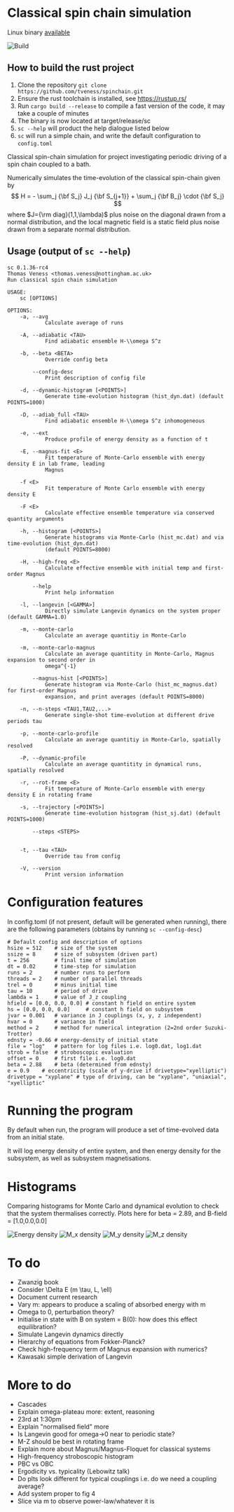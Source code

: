 # Classical spin chain simulation

Linux binary [available](https://github.com/tveness/spinchain/releases)

![Build](https://github.com/tveness/spinchain/workflows/build-test/badge.svg)

## How to build the rust project

1. Clone the repository `git clone https://github.com/tveness/spinchain.git`
2. Ensure the rust toolchain is installed, see https://rustup.rs/
3. Run `cargo build --release` to compile a fast version of the code, it may
   take a couple of minutes
4. The binary is now located at target/release/sc
5. `sc --help` will product the help dialogue listed below
6. `sc` will run a simple chain, and write the default configuration to `config.toml`



Classical spin-chain simulation for project investigating periodic driving of a
spin chain coupled to a bath.

Numerically simulates the time-evolution of the classical spin-chain given by
$$
H = - \sum_j  {\bf S_j} J_j {\bf S_{j+1}} + \sum_j {\bf B_j} \cdot {\bf S_j}
$$
where $J={\rm diag}(1,1,\lambda)$ plus noise on the diagonal drawn from a
normal distribution, and the local magnetic field is a static field plus noise
drawn from a separate normal distribution.

## Usage (output of `sc --help`)
```
sc 0.1.36-rc4
Thomas Veness <thomas.veness@nottingham.ac.uk>
Run classical spin chain simulation

USAGE:
    sc [OPTIONS]

OPTIONS:
    -a, --avg
            Calculate average of runs

    -A, --adiabatic <TAU>
            Find adiabatic ensemble H-\\omega S^z

    -b, --beta <BETA>
            Override config beta

        --config-desc
            Print description of config file

    -d, --dynamic-histogram [<POINTS>]
            Generate time-evolution histogram (hist_dyn.dat) (default POINTS=1000)

    -D, --adiab_full <TAU>
            Find adiabatic ensemble H-\\omega S^z inhomogeneous

    -e, --ext
            Produce profile of energy density as a function of t

    -E, --magnus-fit <E>
            Fit temperature of Monte-Carlo ensemble with energy density E in lab frame, leading
            Magnus

    -f <E>
            Fit temperature of Monte Carlo ensemble with energy density E

    -F <E>
            Calculate effective ensemble temperature via conserved quantity arguments

    -h, --histogram [<POINTS>]
            Generate histograms via Monte-Carlo (hist_mc.dat) and via time-evolution (hist_dyn.dat)
            (default POINTS=8000)

    -H, --high-freq <E>
            Calculate effective ensemble with initial temp and first-order Magnus

        --help
            Print help information

    -l, --langevin [<GAMMA>]
            Directly simulate Langevin dynamics on the system proper (default GAMMA=1.0)

    -m, --monte-carlo
            Calculate an average quantitiy in Monte-Carlo

    -m, --monte-carlo-magnus
            Calculate an average quantitity in Monte-Carlo, Magnus expansion to second order in
            omega^{-1}

        --magnus-hist [<POINTS>]
            Generate histogram via Monte-Carlo (hist_mc_magnus.dat) for first-order Magnus
            expansion, and print averages (default POINTS=8000)

    -n, --n-steps <TAU1,TAU2,...>
            Generate single-shot time-evolution at different drive periods tau

    -p, --monte-carlo-profile
            Calculate an average quantitiy in Monte-Carlo, spatially resolved

    -P, --dynamic-profile
            Calculate an average quantitity in dynamical runs, spatially resolved

    -r, --rot-frame <E>
            Fit temperature of Monte-Carlo ensemble with energy density E in rotating frame

    -s, --trajectory [<POINTS>]
            Generate time-evolution histogram (hist_sj.dat) (default POINTS=1000)

        --steps <STEPS>
            

    -t, --tau <TAU>
            Override tau from config

    -V, --version
            Print version information
```


# Configuration features

In config.toml (if not present, default will be generated when running), there
are the following parameters  (obtains by running `sc --config-desc`)
```
# Default config and description of options
hsize = 512    # size of the system
ssize = 8      # size of subsystem (driven part)
t = 256        # final time of simulation
dt = 0.02      # time-step for simulation
runs = 2       # number runs to perform
threads = 2    # number of parallel threads
trel = 0       # minus initial time
tau = 10       # period of drive
lambda = 1     # value of J_z coupling
hfield = [0.0, 0.0, 0.0] # constant h field on entire system
hs = [0.0, 0.0, 0.0]     # constant h field on subsystem
jvar = 0.001   # variance in J couplings (x, y, z independent)
hvar = 0       # variance in field
method = 2     # method for numerical integration (2=2nd order Suzuki-Trotter)
ednsty = -0.66 # energy-density of initial state
file = "log"   # pattern for log files i.e. log0.dat, log1.dat
strob = false  # stroboscopic evaluation
offset = 0     # first file i.e. log0.dat
beta = 2.88    # beta (determined from ednsty)
e = 0.9    # eccentricity (scale of y-drive if drivetype="xyelliptic")
drivetype = "xyplane" # type of driving, can be "xyplane", "uniaxial", "xyelliptic" 

```

# Running the program

By default when run, the program will produce a set of time-evolved data from
an initial state.

It will log energy density of entire system, and then energy density for the
subsystem, as well as subsystem magnetisations.

# Histograms

Comparing histograms for Monte Carlo and dynamical evolution to check that the system thermalises correctly.
Plots here for beta = 2.89, and B-field = [1.0,0.0,0.0]

![Energy density](examples/hist_e.png)
![M_x density](examples/hist_mx.png)
![M_y density](examples/hist_my.png)
![M_z density](examples/hist_mz.png)


# To do

* Zwanzig book
* Consider \Delta E (m \tau, L, \ell)
* Document current research
* Vary m: appears to produce a scaling of absorbed energy with m
* Omega to 0, perturbation theory?
* Initialise in state with B on system = B(0): how does this effect equilibration?
* Simulate Langevin dynamics directly
* Hierarchy of equations from Fokker-Planck?
* Check high-frequency term of Magnus expansion with numerics?
* Kawasaki simple derivation of Langevin

# More to do

* Cascades
* Explain omega-plateau more: extent, reasoning
* 23rd at 1:30pm
* Explain "normalised field" more
* Is Langevin good for omega->0 near to periodic state?
* M-Z should be best in rotating frame
* Explain more about Magnus/Magnus-Floquet for classical systems
* High-frequency stroboscopic histogram
* PBC vs OBC
* Ergodicity vs. typicality (Lebowitz talk)
* Do plts look different for typical couplings i.e. do we need a coupling average?
* Add system proper to fig 4
* Slice via m to observe power-law/whatever it is


